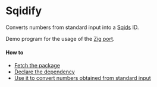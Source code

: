 # Sqidify

Converts numbers from standard input into a [Sqids](https://sqids.org) ID.

Demo program for the usage of the [Zig port](https://github.com/sqids/sqids-zig).

#### How to

- [Fetch the package](build.zig.zon)
- [Declare the dependency](build.zig)
- [Use it to convert numbers obtained from standard input](src/main.zig)
